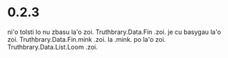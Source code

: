 # 0.2.3
ni'o tolsti lo nu zbasu la'o zoi. Truthbrary.Data.Fin .zoi. je cu basygau la'o zoi. Truthbrary.Data.Fin.mink .zoi. la .mink. po la'o zoi. Truthbrary.Data.List.Loom .zoi.
